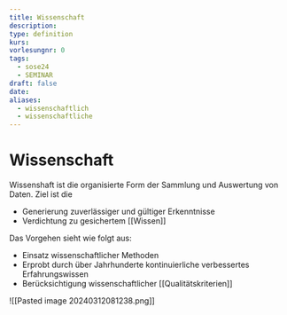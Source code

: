 ```yaml
---
title: Wissenschaft
description: 
type: definition
kurs: 
vorlesungnr: 0
tags:
  - sose24
  - SEMINAR
draft: false
date: 
aliases:
  - wissenschaftlich
  - wissenschaftliche
---
```


# Wissenschaft

Wissenshaft ist die organisierte Form der Sammlung und Auswertung von Daten. Ziel ist die

- Generierung zuverlässiger und gültiger Erkenntnisse
- Verdichtung zu gesichertem [[Wissen]]

Das Vorgehen sieht wie folgt aus:

- Einsatz wissenschaftlicher Methoden
- Erprobt durch über Jahrhunderte kontinuierliche verbessertes Erfahrungswissen
- Berücksichtigung wissenschaftlicher [[Qualitätskriterien]]

![[Pasted image 20240312081238.png]]